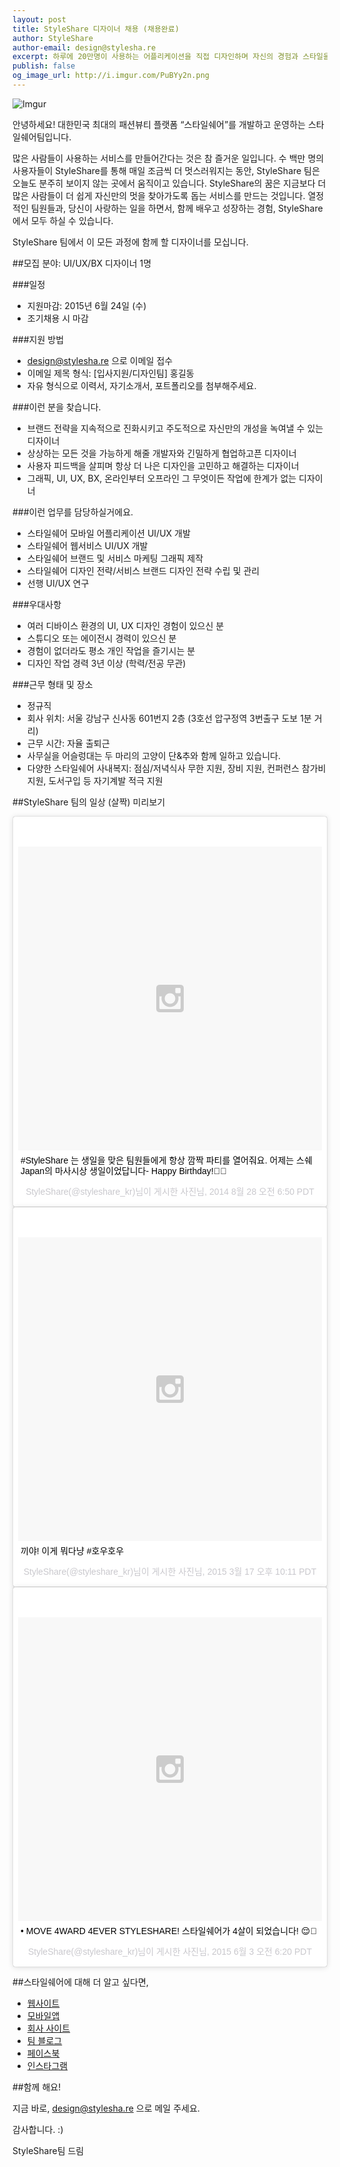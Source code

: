 ```yaml
---
layout: post
title: StyleShare 디자이너 채용 (채용완료)
author: StyleShare
author-email: design@stylesha.re
excerpt: 하루에 20만명이 사용하는 어플리케이션을 직접 디자인하며 자신의 경험과 스타일을 녹여내보세요. 작지만 끈끈한 스타일쉐어 디자인팀은 언제든지 당신이 제안할 디자인에 귀기울이고 받아들일 준비가 되어있습니다. StyleShare와 함께 할 디자이너를 모십니다!
publish: false
og_image_url: http://i.imgur.com/PuBYy2n.png
---
```


![Imgur](http://i.imgur.com/PuBYy2n.png)

안녕하세요! 대한민국 최대의 패션뷰티 플랫폼 “스타일쉐어”를 개발하고 운영하는 스타일쉐어팀입니다.

많은 사람들이 사용하는 서비스를 만들어간다는 것은 참 즐거운 일입니다. 수 백만 명의 사용자들이 StyleShare를 통해 매일 조금씩 더 멋스러워지는 동안, StyleShare 팀은 오늘도 분주히 보이지 않는 곳에서 움직이고 있습니다. StyleShare의 꿈은 지금보다 더 많은 사람들이 더 쉽게 자신만의 멋을 찾아가도록 돕는 서비스를 만드는 것입니다. 열정적인 팀원들과, 당신이 사랑하는 일을 하면서, 함께 배우고 성장하는 경험, StyleShare에서 모두 하실 수 있습니다.

StyleShare 팀에서 이 모든 과정에 함께 할 디자이너를 모십니다.

##모집 분야: UI/UX/BX 디자이너 1명

###일정

- 지원마감: 2015년 6월 24일 (수)
- 조기채용 시 마감

###지원 방법

- design@stylesha.re 으로 이메일 접수
- 이메일 제목 형식: [입사지원/디자인팀] 홍길동
- 자유 형식으로 이력서, 자기소개서, 포트폴리오를 첨부해주세요.

###이런 분을 찾습니다.

- 브랜드 전략을 지속적으로 진화시키고 주도적으로 자신만의 개성을 녹여낼 수 있는 디자이너
- 상상하는 모든 것을 가능하게 해줄 개발자와 긴밀하게 협업하고픈 디자이너
- 사용자 피드백을 살피며 항상 더 나은 디자인을 고민하고 해결하는 디자이너
- 그래픽, UI, UX, BX, 온라인부터 오프라인 그 무엇이든 작업에 한계가 없는 디자이너

###이런 업무를 담당하실거에요.

- 스타일쉐어 모바일 어플리케이션 UI/UX 개발
- 스타일쉐어 웹서비스 UI/UX 개발
- 스타일쉐어 브랜드 및 서비스 마케팅 그래픽 제작
- 스타일쉐어 디자인 전략/서비스 브랜드 디자인 전략 수립 및 관리
- 선행 UI/UX 연구

###우대사항

- 여러 디바이스 환경의 UI, UX 디자인 경험이 있으신 분
- 스튜디오 또는 에이전시 경력이 있으신 분
- 경험이 없더라도 평소 개인 작업을 즐기시는 분
- 디자인 작업 경력 3년 이상 (학력/전공 무관)

###근무 형태 및 장소

- 정규직
- 회사 위치: 서울 강남구 신사동 601번지 2층 (3호선 압구정역 3번출구 도보 1분 거리)
- 근무 시간: 자율 출퇴근
- 사무실을 어슬렁대는 두 마리의 고양이 단&추와 함께 일하고 있습니다.
- 다양한 스타일쉐어 사내복지: 점심/저녁식사 무한 지원, 장비 지원, 컨퍼런스 참가비 지원, 도서구입 등 자기계발 적극 지원

##StyleShare 팀의 일상 (살짝) 미리보기

<blockquote class="instagram-media" data-instgrm-captioned data-instgrm-version="4" style=" background:#FFF; border:0; border-radius:3px; box-shadow:0 0 1px 0 rgba(0,0,0,0.5),0 1px 10px 0 rgba(0,0,0,0.15); margin: 1px; max-width:658px; padding:0; width:99.375%; width:-webkit-calc(100% - 2px); width:calc(100% - 2px);"><div style="padding:8px;"> <div style=" background:#F8F8F8; line-height:0; margin-top:40px; padding:50% 0; text-align:center; width:100%;"> <div style=" background:url(data:image/png;base64,iVBORw0KGgoAAAANSUhEUgAAACwAAAAsCAMAAAApWqozAAAAGFBMVEUiIiI9PT0eHh4gIB4hIBkcHBwcHBwcHBydr+JQAAAACHRSTlMABA4YHyQsM5jtaMwAAADfSURBVDjL7ZVBEgMhCAQBAf//42xcNbpAqakcM0ftUmFAAIBE81IqBJdS3lS6zs3bIpB9WED3YYXFPmHRfT8sgyrCP1x8uEUxLMzNWElFOYCV6mHWWwMzdPEKHlhLw7NWJqkHc4uIZphavDzA2JPzUDsBZziNae2S6owH8xPmX8G7zzgKEOPUoYHvGz1TBCxMkd3kwNVbU0gKHkx+iZILf77IofhrY1nYFnB/lQPb79drWOyJVa/DAvg9B/rLB4cC+Nqgdz/TvBbBnr6GBReqn/nRmDgaQEej7WhonozjF+Y2I/fZou/qAAAAAElFTkSuQmCC); display:block; height:44px; margin:0 auto -44px; position:relative; top:-22px; width:44px;"></div></div> <p style=" margin:8px 0 0 0; padding:0 4px;"> <a href="https://instagram.com/p/sPoZx0GOek/" style=" color:#000; font-family:Arial,sans-serif; font-size:14px; font-style:normal; font-weight:normal; line-height:17px; text-decoration:none; word-wrap:break-word;" target="_top">#StyleShare 는 생일을 맞은 팀원들에게 항상 깜짝 파티를 열어줘요. 어제는 스쉐 Japan의 마사시상 생일이었답니다-  Happy Birthday!🎂🎁</a></p> <p style=" color:#c9c8cd; font-family:Arial,sans-serif; font-size:14px; line-height:17px; margin-bottom:0; margin-top:8px; overflow:hidden; padding:8px 0 7px; text-align:center; text-overflow:ellipsis; white-space:nowrap;">StyleShare(@styleshare_kr)님이 게시한 사진님, <time style=" font-family:Arial,sans-serif; font-size:14px; line-height:17px;" datetime="2014-08-28T13:50:01+00:00">2014  8월 28 오전 6:50 PDT</time></p></div></blockquote>
<script async defer src="//platform.instagram.com/en_US/embeds.js"></script>
<blockquote class="instagram-media" data-instgrm-captioned data-instgrm-version="4" style=" background:#FFF; border:0; border-radius:3px; box-shadow:0 0 1px 0 rgba(0,0,0,0.5),0 1px 10px 0 rgba(0,0,0,0.15); margin: 1px; max-width:658px; padding:0; width:99.375%; width:-webkit-calc(100% - 2px); width:calc(100% - 2px);"><div style="padding:8px;"> <div style=" background:#F8F8F8; line-height:0; margin-top:40px; padding:50% 0; text-align:center; width:100%;"> <div style=" background:url(data:image/png;base64,iVBORw0KGgoAAAANSUhEUgAAACwAAAAsCAMAAAApWqozAAAAGFBMVEUiIiI9PT0eHh4gIB4hIBkcHBwcHBwcHBydr+JQAAAACHRSTlMABA4YHyQsM5jtaMwAAADfSURBVDjL7ZVBEgMhCAQBAf//42xcNbpAqakcM0ftUmFAAIBE81IqBJdS3lS6zs3bIpB9WED3YYXFPmHRfT8sgyrCP1x8uEUxLMzNWElFOYCV6mHWWwMzdPEKHlhLw7NWJqkHc4uIZphavDzA2JPzUDsBZziNae2S6owH8xPmX8G7zzgKEOPUoYHvGz1TBCxMkd3kwNVbU0gKHkx+iZILf77IofhrY1nYFnB/lQPb79drWOyJVa/DAvg9B/rLB4cC+Nqgdz/TvBbBnr6GBReqn/nRmDgaQEej7WhonozjF+Y2I/fZou/qAAAAAElFTkSuQmCC); display:block; height:44px; margin:0 auto -44px; position:relative; top:-22px; width:44px;"></div></div> <p style=" margin:8px 0 0 0; padding:0 4px;"> <a href="https://instagram.com/p/0W1mqkmOVG/" style=" color:#000; font-family:Arial,sans-serif; font-size:14px; font-style:normal; font-weight:normal; line-height:17px; text-decoration:none; word-wrap:break-word;" target="_top">끼야! 이게 뭐다냥 #호우호우</a></p> <p style=" color:#c9c8cd; font-family:Arial,sans-serif; font-size:14px; line-height:17px; margin-bottom:0; margin-top:8px; overflow:hidden; padding:8px 0 7px; text-align:center; text-overflow:ellipsis; white-space:nowrap;">StyleShare(@styleshare_kr)님이 게시한 사진님, <time style=" font-family:Arial,sans-serif; font-size:14px; line-height:17px;" datetime="2015-03-18T05:11:12+00:00">2015  3월 17 오후 10:11 PDT</time></p></div></blockquote>
<script async defer src="//platform.instagram.com/en_US/embeds.js"></script>
<blockquote class="instagram-media" data-instgrm-captioned data-instgrm-version="4" style=" background:#FFF; border:0; border-radius:3px; box-shadow:0 0 1px 0 rgba(0,0,0,0.5),0 1px 10px 0 rgba(0,0,0,0.15); margin: 1px; max-width:658px; padding:0; width:99.375%; width:-webkit-calc(100% - 2px); width:calc(100% - 2px);"><div style="padding:8px;"> <div style=" background:#F8F8F8; line-height:0; margin-top:40px; padding:50% 0; text-align:center; width:100%;"> <div style=" background:url(data:image/png;base64,iVBORw0KGgoAAAANSUhEUgAAACwAAAAsCAMAAAApWqozAAAAGFBMVEUiIiI9PT0eHh4gIB4hIBkcHBwcHBwcHBydr+JQAAAACHRSTlMABA4YHyQsM5jtaMwAAADfSURBVDjL7ZVBEgMhCAQBAf//42xcNbpAqakcM0ftUmFAAIBE81IqBJdS3lS6zs3bIpB9WED3YYXFPmHRfT8sgyrCP1x8uEUxLMzNWElFOYCV6mHWWwMzdPEKHlhLw7NWJqkHc4uIZphavDzA2JPzUDsBZziNae2S6owH8xPmX8G7zzgKEOPUoYHvGz1TBCxMkd3kwNVbU0gKHkx+iZILf77IofhrY1nYFnB/lQPb79drWOyJVa/DAvg9B/rLB4cC+Nqgdz/TvBbBnr6GBReqn/nRmDgaQEej7WhonozjF+Y2I/fZou/qAAAAAElFTkSuQmCC); display:block; height:44px; margin:0 auto -44px; position:relative; top:-22px; width:44px;"></div></div> <p style=" margin:8px 0 0 0; padding:0 4px;"> <a href="https://instagram.com/p/3d-yW5mOSa/" style=" color:#000; font-family:Arial,sans-serif; font-size:14px; font-style:normal; font-weight:normal; line-height:17px; text-decoration:none; word-wrap:break-word;" target="_top">• MOVE 4WARD 4EVER STYLESHARE!  스타일쉐어가 4살이 되었습니다! 😌🎂</a></p> <p style=" color:#c9c8cd; font-family:Arial,sans-serif; font-size:14px; line-height:17px; margin-bottom:0; margin-top:8px; overflow:hidden; padding:8px 0 7px; text-align:center; text-overflow:ellipsis; white-space:nowrap;">StyleShare(@styleshare_kr)님이 게시한 사진님, <time style=" font-family:Arial,sans-serif; font-size:14px; line-height:17px;" datetime="2015-06-03T13:20:19+00:00">2015  6월 3 오전 6:20 PDT</time></p></div></blockquote>
<script async defer src="//platform.instagram.com/en_US/embeds.js"></script>

##스타일쉐어에 대해 더 알고 싶다면,

- [웹사이트](http://www.stylesha.re)
- [모바일앱](http://stylesha.re/downloads)
- [회사 사이트](http://about.stylesha.re)
- [팀 블로그](http://styleshare.github.io)
- [페이스북](http://www.facebook.com/styleshareapp)
- [인스타그램](http://www.instagram.com/styleshare_kr)

##함께 해요!

지금 바로, design@stylesha.re 으로 메일 주세요.


감사합니다. :)

StyleShare팀 드림
